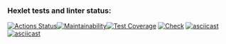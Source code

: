 ### Hexlet tests and linter status:
[![Actions Status](https://github.com/agentkei/python-project-50/workflows/hexlet-check/badge.svg)](https://github.com/agentkei/python-project-50/actions)[![Maintainability](https://api.codeclimate.com/v1/badges/8c704a4d41df87b72ef6/maintainability)](https://codeclimate.com/github/agentkei/python-project-50/maintainability)[![Test Coverage](https://api.codeclimate.com/v1/badges/8c704a4d41df87b72ef6/test_coverage)](https://codeclimate.com/github/agentkei/python-project-50/test_coverage)
[![Check](https://github.com/agentkei/python-project-50/actions/workflows/check/badge.svg)](https://github.com/agentkei/python-project-50/actions/workflows/check.yml)
[![asciicast](https://asciinema.org/a/94YmrASxKoL7Tlv2O993DYWp9.svg)](https://asciinema.org/a/94YmrASxKoL7Tlv2O993DYWp9)
[![asciicast](https://asciinema.org/a/xCsCR06zy4HcKsjnSzphqYIZ8.svg)](https://asciinema.org/a/xCsCR06zy4HcKsjnSzphqYIZ8)